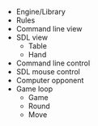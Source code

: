 * Engine/Library
* Rules
* Command line view
* SDL view
	* Table
	* Hand
* Command line control
* SDL mouse control
* Computer opponent
* Game loop
	* Game 
	* Round
	* Move
